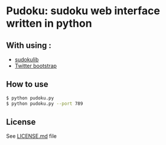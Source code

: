 # Pudoku: sudoku web interface written in python

## With using :

* [sudokulib](http://pypi.python.org/pypi/sudokulib)
* [Twitter bootstrap](https://github.com/Twitter/bootstrap)


## How to use

```bash
$ python pudoku.py
$ python pudoku.py --port 789
```

## License

See [LICENSE.md](/tree/master/LICENSE.md) file